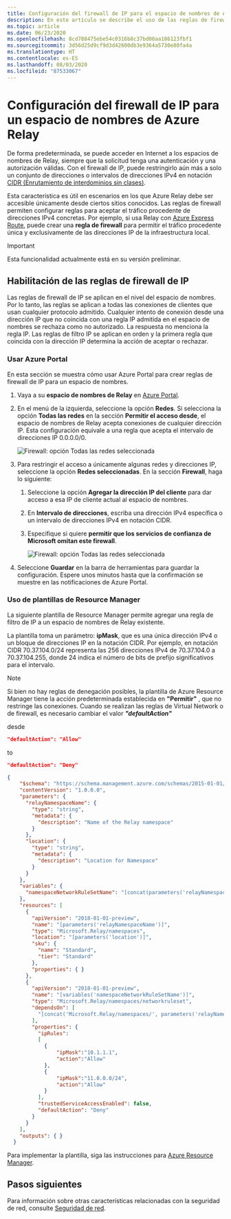 ```yaml
---
title: Configuración del firewall de IP para el espacio de nombres de Azure Relay
description: En este artículo se describe el uso de las reglas de firewall para permitir las conexiones desde direcciones IP específicas a espacios de nombres de Azure Relay.
ms.topic: article
ms.date: 06/23/2020
ms.openlocfilehash: 8cd788475ebe54c0316b8c37bd00aa186123fbf1
ms.sourcegitcommit: 3d56d25d9cf9d3d42600db3e9364a5730e80fa4a
ms.translationtype: HT
ms.contentlocale: es-ES
ms.lasthandoff: 08/03/2020
ms.locfileid: "87533067"
---
```

# <a name="configure-ip-firewall-for-an-azure-relay-namespace"></a>Configuración del firewall de IP para un espacio de nombres de Azure Relay
De forma predeterminada, se puede acceder en Internet a los espacios de nombres de Relay, siempre que la solicitud tenga una autenticación y una autorización válidas. Con el firewall de IP, puede restringirlo aún más a solo un conjunto de direcciones o intervalos de direcciones IPv4 en notación [CIDR (Enrutamiento de interdominios sin clases)](https://en.wikipedia.org/wiki/Classless_Inter-Domain_Routing).

Esta característica es útil en escenarios en los que Azure Relay debe ser accesible únicamente desde ciertos sitios conocidos. Las reglas de firewall permiten configurar reglas para aceptar el tráfico procedente de direcciones IPv4 concretas. Por ejemplo, si usa Relay con [Azure Express Route](../expressroute/expressroute-faqs.md#supported-services), puede crear una **regla de firewall** para permitir el tráfico procedente única y exclusivamente de las direcciones IP de la infraestructura local. 


> [!IMPORTANT]
> Esta funcionalidad actualmente está en su versión preliminar. 


## <a name="enable-ip-firewall-rules"></a>Habilitación de las reglas de firewall de IP
Las reglas de firewall de IP se aplican en el nivel del espacio de nombres. Por lo tanto, las reglas se aplican a todas las conexiones de clientes que usan cualquier protocolo admitido. Cualquier intento de conexión desde una dirección IP que no coincida con una regla IP admitida en el espacio de nombres se rechaza como no autorizado. La respuesta no menciona la regla IP. Las reglas de filtro IP se aplican en orden y la primera regla que coincida con la dirección IP determina la acción de aceptar o rechazar.

### <a name="use-azure-portal"></a>Usar Azure Portal
En esta sección se muestra cómo usar Azure Portal para crear reglas de firewall de IP para un espacio de nombres. 

1. Vaya a su **espacio de nombres de Relay** en [Azure Portal](https://portal.azure.com).
2. En el menú de la izquierda, seleccione la opción **Redes**. Si selecciona la opción **Todas las redes** en la sección **Permitir el acceso desde**, el espacio de nombres de Relay acepta conexiones de cualquier dirección IP. Esta configuración equivale a una regla que acepta el intervalo de direcciones IP 0.0.0.0/0. 

    ![Firewall: opción Todas las redes seleccionada](./media/ip-firewall/all-networks-selected.png)
1. Para restringir el acceso a únicamente algunas redes y direcciones IP, seleccione la opción **Redes seleccionadas**. En la sección **Firewall**, haga lo siguiente:
    1. Seleccione la opción **Agregar la dirección IP del cliente** para dar acceso a esa IP de cliente actual al espacio de nombres. 
    2. En **Intervalo de direcciones**, escriba una dirección IPv4 específica o un intervalo de direcciones IPv4 en notación CIDR. 
    3. Especifique si quiere **permitir que los servicios de confianza de Microsoft omitan este firewall**. 

        ![Firewall: opción Todas las redes seleccionada](./media/ip-firewall/selected-networks-trusted-access-disabled.png)
3. Seleccione **Guardar** en la barra de herramientas para guardar la configuración. Espere unos minutos hasta que la confirmación se muestre en las notificaciones de Azure Portal.


### <a name="use-resource-manager-template"></a>Uso de plantillas de Resource Manager
La siguiente plantilla de Resource Manager permite agregar una regla de filtro de IP a un espacio de nombres de Relay existente.

La plantilla toma un parámetro: **ipMask**, que es una única dirección IPv4 o un bloque de direcciones IP en la notación CIDR. Por ejemplo, en notación CIDR 70.37.104.0/24 representa las 256 direcciones IPv4 de 70.37.104.0 a 70.37.104.255, donde 24 indica el número de bits de prefijo significativos para el intervalo.

> [!NOTE]
> Si bien no hay reglas de denegación posibles, la plantilla de Azure Resource Manager tiene la acción predeterminada establecida en **"Permitir"** , que no restringe las conexiones.
> Cuando se realizan las reglas de Virtual Network o de firewall, es necesario cambiar el valor ***"defaultAction"***
> 
> desde
> ```json
> "defaultAction": "Allow"
> ```
> to
> ```json
> "defaultAction": "Deny"
> ```
>

```json
{
    "$schema": "https://schema.management.azure.com/schemas/2015-01-01/deploymentTemplate.json#",
    "contentVersion": "1.0.0.0",
    "parameters": {
      "relayNamespaceName": {
        "type": "string",
        "metadata": {
          "description": "Name of the Relay namespace"
        }
      },
      "location": {
        "type": "string",
        "metadata": {
          "description": "Location for Namespace"
        }
      }
    },
    "variables": {
      "namespaceNetworkRuleSetName": "[concat(parameters('relayNamespaceName'), concat('/', 'default'))]",
    },
    "resources": [
      {
        "apiVersion": "2018-01-01-preview",
        "name": "[parameters('relayNamespaceName')]",
        "type": "Microsoft.Relay/namespaces",
        "location": "[parameters('location')]",
        "sku": {
          "name": "Standard",
          "tier": "Standard"
        },
        "properties": { }
      },
      {
        "apiVersion": "2018-01-01-preview",
        "name": "[variables('namespaceNetworkRuleSetName')]",
        "type": "Microsoft.Relay/namespaces/networkruleset",
        "dependsOn": [
          "[concat('Microsoft.Relay/namespaces/', parameters('relayNamespaceName'))]"
        ],
        "properties": {
          "ipRules": 
          [
            {
                "ipMask":"10.1.1.1",
                "action":"Allow"
            },
            {
                "ipMask":"11.0.0.0/24",
                "action":"Allow"
            }
          ],
          "trustedServiceAccessEnabled": false,
          "defaultAction": "Deny"
        }
      }
    ],
    "outputs": { }
  }
```

Para implementar la plantilla, siga las instrucciones para [Azure Resource Manager](../azure-resource-manager/templates/deploy-powershell.md).



## <a name="next-steps"></a>Pasos siguientes
Para información sobre otras características relacionadas con la seguridad de red, consulte [Seguridad de red](network-security.md).


<!-- Links -->

[express-route]:  ../expressroute/expressroute-faqs.md#supported-services
